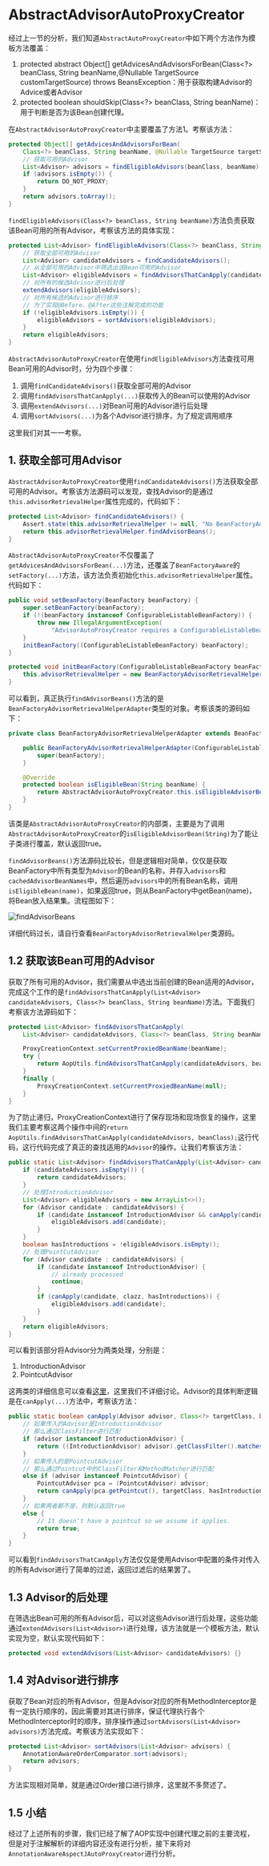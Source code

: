 # AbstractAdvisorAutoProxyCreator

经过上一节的分析，我们知道`AbstractAutoProxyCreator`中如下两个方法作为模板方法覆盖：

1. protected abstract Object[] getAdvicesAndAdvisorsForBean(Class<?> beanClass, String beanName,@Nullable TargetSource customTargetSource) throws BeansException：用于获取构建Advisor的Advice或者Advisor
2. protected boolean shouldSkip(Class<?> beanClass, String beanName)：用于判断是否为该Bean创建代理。

在`AbstractAdvisorAutoProxyCreator`中主要覆盖了方法1。考察该方法：

```java
protected Object[] getAdvicesAndAdvisorsForBean(
    Class<?> beanClass, String beanName, @Nullable TargetSource targetSource) {
    // 获取可用的Advisor
    List<Advisor> advisors = findEligibleAdvisors(beanClass, beanName);
    if (advisors.isEmpty()) {
        return DO_NOT_PROXY;
    }
    return advisors.toArray();
}
```

`findEligibleAdvisors(Class<?> beanClass, String beanName)`方法负责获取该Bean可用的所有Advisor，考察该方法的具体实现：

```java
protected List<Advisor> findEligibleAdvisors(Class<?> beanClass, String beanName) {
    // 获取全部可用的Advisor
    List<Advisor> candidateAdvisors = findCandidateAdvisors();
    // 从全部可用的Advisor中筛选出该Bean可用的Advisor
    List<Advisor> eligibleAdvisors = findAdvisorsThatCanApply(candidateAdvisors, beanClass, beanName);
    // 对所有的候选Advisor进行后处理
    extendAdvisors(eligibleAdvisors);
    // 对所有候选的Advisor进行排序
    // 为了实现@Before、@After这些注解完成的功能
    if (!eligibleAdvisors.isEmpty()) {
        eligibleAdvisors = sortAdvisors(eligibleAdvisors);
    }
    return eligibleAdvisors;
}
```

`AbstractAdvisorAutoProxyCreator`在使用`findEligibleAdvisors`方法查找可用Bean可用的Advisor时，分为四个步骤：

1. 调用`findCandidateAdvisors()`获取全部可用的Advisor
2. 调用`findAdvisorsThatCanApply(...)`获取传入的Bean可以使用的Advisor
3. 调用`extendAdvisors(...)`对Bean可用的Advisor进行后处理
4. 调用`sortAdvisors(...)`为各个Advisor进行排序，为了规定调用顺序

这里我们对其一一考察。

## 1. 获取全部可用Advisor

`AbstractAdvisorAutoProxyCreator`使用`findCandidateAdvisors()`方法获取全部可用的Advisor。考察该方法源码可以发现，查找Advisor的是通过`this.advisorRetrievalHelper`属性完成的，代码如下：

```java
protected List<Advisor> findCandidateAdvisors() {
    Assert.state(this.advisorRetrievalHelper != null, "No BeanFactoryAdvisorRetrievalHelper available");
    return this.advisorRetrievalHelper.findAdvisorBeans();
}
```

`AbstractAdvisorAutoProxyCreator`不仅覆盖了`getAdvicesAndAdvisorsForBean(...)`方法，还覆盖了`BeanFactoryAware`的`setFactory(...)`方法，该方法负责初始化`this.advisorRetrievalHelper`属性。代码如下：

```java
public void setBeanFactory(BeanFactory beanFactory) {
    super.setBeanFactory(beanFactory);
    if (!(beanFactory instanceof ConfigurableListableBeanFactory)) {
        throw new IllegalArgumentException(
            "AdvisorAutoProxyCreator requires a ConfigurableListableBeanFactory: " + beanFactory);
    }
    initBeanFactory((ConfigurableListableBeanFactory) beanFactory);
}

protected void initBeanFactory(ConfigurableListableBeanFactory beanFactory) {
    this.advisorRetrievalHelper = new BeanFactoryAdvisorRetrievalHelperAdapter(beanFactory);
}
```

可以看到，真正执行`findAdvisorBeans()`方法的是`BeanFactoryAdvisorRetrievalHelperAdapter`类型的对象。考察该类的源码如下：

```java
private class BeanFactoryAdvisorRetrievalHelperAdapter extends BeanFactoryAdvisorRetrievalHelper {

    public BeanFactoryAdvisorRetrievalHelperAdapter(ConfigurableListableBeanFactory beanFactory) {
        super(beanFactory);
    }

    @Override
    protected boolean isEligibleBean(String beanName) {
        return AbstractAdvisorAutoProxyCreator.this.isEligibleAdvisorBean(beanName);
    }
}
```

该类是`AbstractAdvisorAutoProxyCreator`的内部类，主要是为了调用`AbstractAdvisorAutoProxyCreator`的`isEligibleAdvisorBean(String)`为了能让子类进行覆盖，默认返回true。

`findAdvisorBeans()`方法源码比较长，但是逻辑相对简单，仅仅是获取BeanFactory中所有类型为`Advisor`的Bean的名称，并存入`advisors`和`cachedAdvisorBeanNames`中，然后遍历`advisors`中的所有Bean名称，调用`isEligibleBean(name)`，如果返回true，则从BeanFactory中getBean(name)，将Bean放入结果集。流程图如下：

![findAdvisorBeans](./findAdvisorBeans.png)

详细代码过长，请自行查看`BeanFactoryAdvisorRetrievalHelper`类源码。

## 1.2 获取该Bean可用的Advisor

获取了所有可用的Advisor，我们需要从中选出当前创建的Bean适用的Advisor，完成这个工作的是`findAdvisorsThatCanApply(List<Advisor> candidateAdvisors, Class<?> beanClass, String beanName)`方法。下面我们考察该方法源码如下：

```java
protected List<Advisor> findAdvisorsThatCanApply(
    List<Advisor> candidateAdvisors, Class<?> beanClass, String beanName) {

    ProxyCreationContext.setCurrentProxiedBeanName(beanName);
    try {
        return AopUtils.findAdvisorsThatCanApply(candidateAdvisors, beanClass);
    }
    finally {
        ProxyCreationContext.setCurrentProxiedBeanName(null);
    }
}
```

为了防止递归，ProxyCreationContext进行了保存现场和现场恢复的操作，这里我们主要考察这两个操作中间的`return AopUtils.findAdvisorsThatCanApply(candidateAdvisors, beanClass);`这行代码，这行代码完成了真正的查找适用的`Advisor`的操作。让我们考察该方法：

```java
public static List<Advisor> findAdvisorsThatCanApply(List<Advisor> candidateAdvisors, Class<?> clazz) {
    if (candidateAdvisors.isEmpty()) {
        return candidateAdvisors;
    }
    // 处理IntroductionAdvisor
    List<Advisor> eligibleAdvisors = new ArrayList<>();
    for (Advisor candidate : candidateAdvisors) {
        if (candidate instanceof IntroductionAdvisor && canApply(candidate, clazz)) {
            eligibleAdvisors.add(candidate);
        }
    }
    boolean hasIntroductions = !eligibleAdvisors.isEmpty();
    // 处理PointCutAdvisor
    for (Advisor candidate : candidateAdvisors) {
        if (candidate instanceof IntroductionAdvisor) {
            // already processed
            continue;
        }
        if (canApply(candidate, clazz, hasIntroductions)) {
            eligibleAdvisors.add(candidate);
        }
    }
    return eligibleAdvisors;
}
```

可以看到该部分将Advisor分为两类处理，分别是：

1. IntroductionAdvisor
2. PointcutAdvisor

这两类的详细信息可以查看[这里](./Advisor/1.3-1.Advisor.md)，这里我们不详细讨论。Advisor的具体判断逻辑是在`canApply(...)`方法中，考察该方法：

```java
public static boolean canApply(Advisor advisor, Class<?> targetClass, boolean hasIntroductions) {
    // 如果传入的Advisor是IntroductionAdvisor
    // 那么通过ClassFilter进行匹配
    if (advisor instanceof IntroductionAdvisor) {
        return ((IntroductionAdvisor) advisor).getClassFilter().matches(targetClass);
    }
    // 如果传入的是PointcutAdvisor
    // 那么通过Pointcut中的ClassFilter和MethodMatcher进行匹配
    else if (advisor instanceof PointcutAdvisor) {
        PointcutAdvisor pca = (PointcutAdvisor) advisor;
        return canApply(pca.getPointcut(), targetClass, hasIntroductions);
    }
    // 如果两者都不是，则默认返回true
    else {
        // It doesn't have a pointcut so we assume it applies.
        return true;
    }
}
```

可以看到`findAdvisorsThatCanApply`方法仅仅是使用Advisor中配置的条件对传入的所有Advisor进行了简单的过滤，返回过滤后的结果罢了。

## 1.3 Advisor的后处理

在筛选出Bean可用的所有Advisor后，可以对这些Advisor进行后处理，这些功能通过`extendAdvisors(List<Advisor>)`进行处理，该方法就是一个模板方法，默认实现为空，默认实现代码如下：

```java
protected void extendAdvisors(List<Advisor> candidateAdvisors) {}
```

## 1.4 对Advisor进行排序

获取了Bean对应的所有Advisor，但是Advisor对应的所有MethodInterceptor是有一定执行顺序的，因此需要对其进行排序，保证代理执行各个MethodInterceptor时的顺序，排序操作通过`sortAdvisors(List<Advisor> advisors)`方法完成。考察该方法实现如下：

```java
protected List<Advisor> sortAdvisors(List<Advisor> advisors) {
    AnnotationAwareOrderComparator.sort(advisors);
    return advisors;
}
```

方法实现相对简单，就是通过Order接口进行排序，这里就不多赘述了。

## 1.5 小结

经过了上述所有的步骤，我们已经了解了AOP实现中创建代理之前的主要流程，但是对于注解解析的详细内容还没有进行分析，接下来将对`AnnotationAwareAspectJAutoProxyCreator`进行分析。
